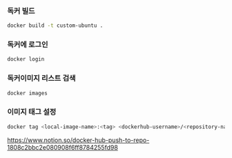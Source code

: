 ### 독커 빌드
```bash
docker build -t custom-ubuntu .
```



### 독커에 로그인
```bash
docker login
```

### 독커이미지 리스트 검색
```bash
docker images
```

### 이미지 태그 설정
```bash
docker tag <local-image-name>:<tag> <dockerhub-username>/<repository-name>:<tag>
```



https://www.notion.so/docker-hub-push-to-repo-1808c2bbc2e080908f6ff8784255fd98